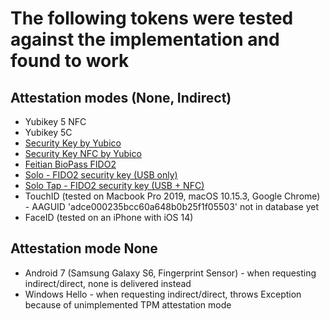 The following tokens were tested against the implementation and found to work
=============================================================================

Attestation modes (None, Indirect)
----------------------------------

  * Yubikey 5 NFC
  * Yubikey 5C
  * [Security Key by Yubico](https://support.yubico.com/support/solutions/articles/15000006900-security-key-by-yubico)
  * [Security Key NFC by Yubico](https://support.yubico.com/support/solutions/articles/15000019469-security-key-nfc)
  * [Feitian BioPass FIDO2](https://www.ftsafe.com/Products/FIDO/Bio)
  * [Solo - FIDO2 security key (USB only)](https://solokeys.com/collections/all/products/solo)
  * [Solo Tap - FIDO2 security key (USB + NFC)](https://solokeys.com/collections/all/products/solo-tap)
  * TouchID (tested on Macbook Pro 2019, macOS 10.15.3, Google Chrome) - AAGUID 'adce000235bcc60a648b0b25f1f05503' not in database yet
  * FaceID (tested on an iPhone with iOS 14)

## Attestation mode None

* Android 7 (Samsung Galaxy S6, Fingerprint Sensor) - when requesting
  indirect/direct, none is delivered instead
* Windows Hello - when requesting indirect/direct, throws Exception because of unimplemented TPM attestation mode
